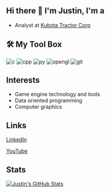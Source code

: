 ## Hi there 👋 I'm Justin, I'm a
- Analyst at [Kubota Tractor Corp](https://www.kubotausa.com/)
  
## 🛠️ My Tool Box
![c](https://github.com/JustinEchols/JustinEchols/assets/41530080/f58cf249-ad3b-476e-b45b-5fd4d0ea4a5e)
![cpp](https://github.com/JustinEchols/JustinEchols/assets/41530080/ae43caa0-f4f8-422b-8076-5b27cecdaa53)
![py](https://github.com/JustinEchols/JustinEchols/assets/41530080/da4b5d34-adc7-4a24-93a7-f0f2ffe734be)
![opengl](https://github.com/JustinEchols/JustinEchols/assets/41530080/eef7d4fa-fd80-46de-9695-675ea06a7c17)
![git](https://github.com/JustinEchols/JustinEchols/assets/41530080/43a46662-7a9c-431d-bbcf-2ea9be376051)

## Interests
- Game engine technology and tools
- Data oriented programming
- Computer graphics

## Links
[LinkedIn](https://www.linkedin.com/in/justin-echols/)

[YouTube](https://www.youtube.com/channel/UCEmfA87lYdkdjJgcG7njwbg)

## Stats
[![Justin's GitHub Stats](https://github-readme-stats.vercel.app/api?username=JustinEchols)](https://github.com/anuraghazra/github-readme-stats)


